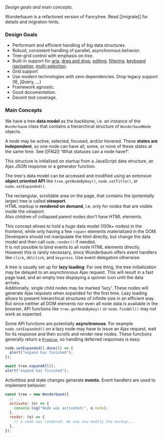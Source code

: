 *Design goals and main concepts.*

Wunderbaum is a refactored version of Fancytree. Read [[migrate]] for details
and migration hints.

### Design Goals

  * Performant and efficient handling of *big* data structures.
  * Robust, consistent handling of parallel, asynchronous behavior.
  * Tree-grid control with emphasis on *tree*.
  * Built-in support for [aria](https://www.w3.org/TR/wai-aria-1.1/),
    [drag and drop](https://developer.mozilla.org/en-US/docs/Web/API/HTML_Drag_and_Drop_API),
    [editing](), [filtering](),
    [keyboard navigation](), [multi-selection]().
  * Grid support
  * Use modern technologies with zero dependencies. Drop legacy support (IE, jQuery, ...)
  * Framework agnostic.
  * Good documentation.
  * Decent test coverage.


### Main Concepts

We have a tree **data model** as the backbone, i.e. an instance of the
`Wunderbaum` class that contains a hierarchical structure of `WunderbaumNode`
objects.

A node may be active, selected, focused, and/or hovered.
These **states are independent**, so one node can have all, some, or none of these
states at the same time. See [[FAQ]] 'What statuses can a node have?'.

This structure is initialized on startup from a JavaScript data structure, an
Ajax JSON response or a generator function.

The tree's data model can be accessed and modified using an extensive
**object oriented API** like `tree.getNodeByKey()`, `node.setTitle()`,
or `node.setExpanded()`.

The rectangular, scrollable area on the page, that contains the (potentially
larger) tree is called **viewport**.<br>
HTML markup is **rendered on demand**, i.e. only for nodes that are visible
inside the *viewport*.<br>
Also children of collapsed parent nodes don't have HTML elements.

This concept allows to hold a *huge* data model (100k+ nodes) in the frontend,
while only having a few `<span>` elements materialized in the DOM.<br>
Developers should not manipulate the html directly, but change the data model
and then call `node.render()` if needed.<br>
It is not possible to bind events to all node HTML elements directly.
However this is rarely necessary, since Wunderbaum offers event handlers like
`click`, `dblclick`, and `keypress`. Use event delegation otherwise.

A tree is usually set up for **lazy loading**:
For one thing, the tree initialization may be delayed to an asynchronous Ajax
request. This will result in a fast page load, and an empty tree displaying a
spinner icon until the data arrives.<br>
Additionally, single child nodes may be marked 'lazy'. These nodes will generate
Ajax requests when expanded for the first time.
Lazy loading allows to present hierarchical structures of infinite size in an
efficient way. But since neither all DOM elements nor even all node data is
available in the browser, API functions like `tree.getNodeByKey()` or
`node.findAll()` may not work as expected.

Some API functions are potentially **asynchronous**. For example `node.setExpanded()`
on a lazy node may have to issue an Ajax request, wait for its response and then
scrolls and render new nodes.
These functions generally return a
[`Promise`](https://developer.mozilla.org/en-US/docs/Web/JavaScript/Reference/Global_Objects/Promise),
so handling deferred responses is easy:
```js
node.setExpanded().done(() => {
  alert("expand has finished");
});
```
```js
await tree.expandAll();
alert("expand has finished");
```

Activitities and state changes generate **events**. Event handlers are used
to implement behavior:

```js
const tree = new Wunderbaum({
  // ...
  activate: (e) => {
    console.log("Node was activated:", e.node);
  },
  render: (e) => {
    // e.node was rendered. We may now modify the markup...
  },
});

```


